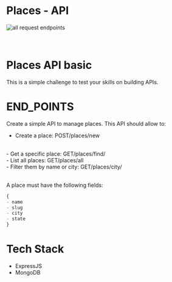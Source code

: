 # Places - API
![all request endpoints]()
<br>
<br>
<br>

# Places API basic
This is a simple challenge to test your skills on building APIs.

# END_POINTS
Create a simple API to manage places. This API should allow to:
<br>
- Create a place: POST/places/new
<br>
- Get a specific place: GET/places/find/<place-name>
<br>
- List all places: GET/places/all
<br>
- Filter them by name or city: GET/places/city/<city-name>
<br>
<br>

A place must have the following fields:
```js
{
- name
- slug
- city
- state
}
```


# Tech Stack
- ExpressJS
- MongoDB

<br>
<br>
<br>